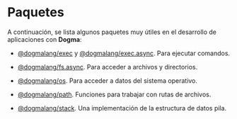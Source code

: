 # Paquetes

A continuación, se lista algunos paquetes muy útiles en el desarrollo de aplicaciones con **Dogma**:

- [@dogmalang/exec](https://www.npmjs.com/package/@dogmalang/exec) y [@dogmalang/exec.async](https://www.npmjs.com/package/@dogmalang/exec.async).
  Para ejecutar comandos.

- [@dogmalang/fs.async](https://www.npmjs.com/package/@dogmalang/fs.async).
  Para acceder a archivos y directorios.

- [@dogmalang/os](https://www.npmjs.com/package/@dogmalang/os).
  Para acceder a datos del sistema operativo.

- [@dogmalang/path](https://www.npmjs.com/package/@dogmalang/path).
  Funciones para trabajar con rutas de archivos.

- [@dogmalang/stack](https://www.npmjs.com/package/@dogmalang/stack).
  Una implementación de la estructura de datos pila.
